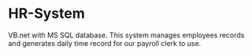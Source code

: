 # HR-System
VB.net with MS SQL database. This system manages employees records and generates daily time record for our payroll clerk to use.
